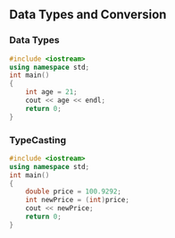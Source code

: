 ## Data Types and Conversion

### Data Types
```cpp
#include <iostream>
using namespace std;
int main()
{
    int age = 21;
    cout << age << endl;
    return 0;
}
```

### TypeCasting
```cpp
#include <iostream>
using namespace std;
int main()
{
    double price = 100.9292;
    int newPrice = (int)price;
    cout << newPrice;
    return 0;
}
```